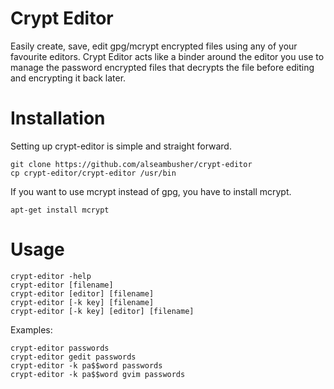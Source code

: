 Crypt Editor
============
Easily create, save, edit gpg/mcrypt encrypted files using any of your favourite editors. Crypt Editor acts like a binder around the editor you use to manage the password encrypted files that decrypts the file before editing and encrypting it back later.

Installation
============
Setting up crypt-editor is simple and straight forward.

```
git clone https://github.com/alseambusher/crypt-editor
cp crypt-editor/crypt-editor /usr/bin
```

If you want to use mcrypt instead of gpg, you have to install mcrypt.

```
apt-get install mcrypt
```

Usage
=====
```
crypt-editor -help
crypt-editor [filename]
crypt-editor [editor] [filename]
crypt-editor [-k key] [filename]
crypt-editor [-k key] [editor] [filename]
```

Examples:
```
crypt-editor passwords
crypt-editor gedit passwords
crypt-editor -k pa$$word passwords
crypt-editor -k pa$$word gvim passwords
```
